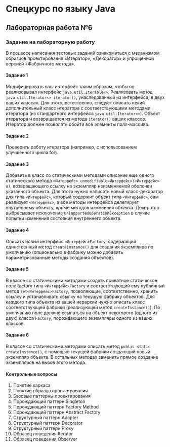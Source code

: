 # Спецкурс по языку Java
## Лабораторная работа №6
### Задание на лабораторную работу

В процессе написания тестовых заданий ознакомиться с механизмом образцов проектирования «Итератор», «Декоратор» и упрощенной версией «Фабричного метода».

#### Задание 1
Модифицировать ваш интерфейс таким образом, чтобы он реализовывал интерфейс `java.util.Iterable<>`.
Реализовать метод `java.util.Iterator<> iterator()`, унаследованный из интерфейса, в двух ваших классах. Для этого, естественно, следует описать некий дополнительный класс итератора с соответствующими методами итератора (из стандартного интерфейса `java.util.Iterator<>`). Объект итератора и возвращается из метода `iterator()` ваших классов. Итератор должен позволять обойти все элементы поля-массива.

#### Задание 2
Проверить работу итератора (например, с использованием улучшенного цикла for).

#### Задание 3
Добавить в класс со статическими методами описание еще одного статического метода `<Интерфейс> unmodifiable<Интерфейс>(<Интерфейс> о)`, возвращающего ссылку на экземпляр неизменяемой оболочки указанного объекта. Для этого нужно написать новый класс-декоратор для типа `<Интерфейс>`, который содержит объект типа `<Интерфейс>`, сам реализует `<Интерфейс>`, а все методы интерфейса делегирует внутреннему объекту, кроме методов изменения объекта. Декоратор выбрасывает исключение `UnsupportedOperationException` в случае попытки изменения состояния внутреннего объекта.

#### Задание 4
Описать новый интерфейс `<Интерфейс>Factory`, содержащий единственный метод `createInstance()` для создания экземпляра по умолчанию (опционально в фабрику можно добавить параметризованные методы создания объектов).

#### Задание 5
В классе со статическими методами создать приватное статическое поле factory типа `<Интерфейс>Factory` и соответствующий ему публичный метод `set<Интерфейс>Factory`, позволяющие, соответственно, хранить ссылку и устанавливать ссылку на текущую фабрику объектов. Для каждого типа объекта из вашей иерархии нужно описать класс соответствующей фабрики (реализующей метод `createInstance()`). По умолчанию поле должно ссылаться на объект некоторого (одного из двух) класса `Factory`, порождающего экземпляры одного из ваших классов.

#### Задание 6
В классе со статическими методами описать метод `public static createInstance()`, с помощью текущей фабрики создающий новый экземпляр объекта. В остальных методах заменить прямое создание экземпляров на вызов этого метода.

#### Контрольные вопросы
1. Понятие каркаса
2. Понятие образца проектирования
3. Базовые паттерны проектирования
4. Порождающий паттерн Singleton
5. Порождающий паттерн Factory Method
6. Порождающий паттерн Abstract Factory
7. Структурный паттерн Adapter
8. Структурный паттерн Decorator
9. Структурный паттерн Proxy
10. Образец поведения Iterator
11. Образец поведения Observer
